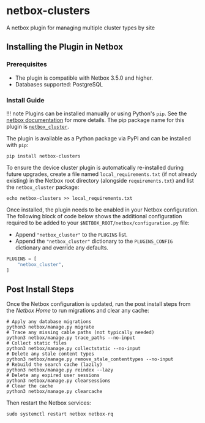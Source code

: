 # netbox-clusters

A netbox plugin for managing multiple cluster types by site

## Installing the Plugin in Netbox

### Prerequisites

- The plugin is compatible with Netbox 3.5.0 and higher.
- Databases supported: PostgreSQL

### Install Guide

!!! note
    Plugins can be installed manually or using Python's `pip`. See the [netbox documentation](https://docs.netbox.dev/en/stable/plugins/) for more details. The pip package name for this plugin is [`netbox_cluster`](https://pypi.org/project/netbox_cluster/).

The plugin is available as a Python package via PyPI and can be installed with `pip`:

```shell
pip install netbox-clusters
```

To ensure the device cluster plugin is automatically re-installed during future upgrades, create a file named `local_requirements.txt` (if not already existing) in the Netbox root directory (alongside `requirements.txt`) and list the `netbox_cluster` package:

```shell
echo netbox-clusters >> local_requirements.txt
```

Once installed, the plugin needs to be enabled in your Netbox configuration. The following block of code below shows the additional configuration required to be added to your `$NETBOX_ROOT/netbox/configuration.py` file:

- Append `"netbox_cluster"` to the `PLUGINS` list.
- Append the `"netbox_cluster"` dictionary to the `PLUGINS_CONFIG` dictionary and override any defaults.

```python
PLUGINS = [
    "netbox_cluster",
]
```

## Post Install Steps

Once the Netbox configuration is updated, run the post install steps from the _Netbox Home_ to run migrations and clear any cache:

```shell
# Apply any database migrations
python3 netbox/manage.py migrate
# Trace any missing cable paths (not typically needed)
python3 netbox/manage.py trace_paths --no-input
# Collect static files
python3 netbox/manage.py collectstatic --no-input
# Delete any stale content types
python3 netbox/manage.py remove_stale_contenttypes --no-input
# Rebuild the search cache (lazily)
python3 netbox/manage.py reindex --lazy
# Delete any expired user sessions
python3 netbox/manage.py clearsessions
# Clear the cache
python3 netbox/manage.py clearcache
```

Then restart the Netbox services:

```shell
sudo systemctl restart netbox netbox-rq
```
